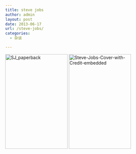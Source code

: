 ```yaml
---
title: steve jobs
author: admin
layout: post
date: 2013-06-17
url: /steve-jobs/
categories:
  - 杂谈

---
```

[<img class="alignnone size-medium wp-image-62" alt="SJ_paperback" src="http://www.goodmemory.cc/wp-content/uploads/2013/06/SJ_paperback-198x300.jpg" width="198" height="300" />][1] [<img class="alignnone size-medium wp-image-61" alt="Steve-Jobs-Cover-with-Credit-embedded" src="http://www.goodmemory.cc/wp-content/uploads/2013/06/Steve-Jobs-Cover-with-Credit-embedded-197x300.jpg" width="197" height="300" />][2]

 [1]: http://www.goodmemory.cc/wp-content/uploads/2013/06/SJ_paperback.jpg
 [2]: http://www.goodmemory.cc/wp-content/uploads/2013/06/Steve-Jobs-Cover-with-Credit-embedded.jpg